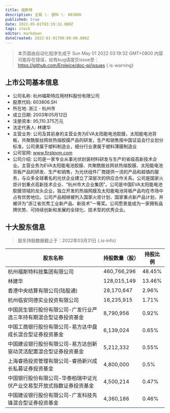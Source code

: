 ```yaml
---
title: 福斯特
description: 主板 \- 塑料 \- 603806
published: true
date: 2022-05-01T03:19:32.000Z
tags: stock
editor: markdown
dateCreated: 2022-01-01T00:00:00.000Z
---
```


> 本页面由自动化程序生成于 Sun May 01 2022 03:19:32 GMT+0800
> 内容可能存在错误，如有bug请提交issue至：https://github.com/Eroleice/doc-pi/issues
{.is-warning}

## 上市公司基本信息
- 公司名称: 杭州福斯特应用材料股份有限公司
- 股票代码: 603806.SH
- 所在地: 浙江 - 杭州市
- 成立日期: 2003年05月12日
- 注册资本: 95,110.375万元
- 法定代表人: 林建华
- 主营业务: 公司及其前身的主营业务为EVA太阳能电池胶膜，太阳能电池背板，共聚酰胺丝网状热熔胶膜产品的研发，生产和销售按中国证监会行业划分标准，公司隶属于塑料制造业，细分行业隶属于塑料薄膜制造业
- 公司官网: www.firstpvm.com
- 公司介绍: 公司是一家专业从事光伏封装材料研发与生产的省级高新技术企业。主营业务为EVA太阳能电池胶膜、共聚酰胺丝网状热熔胶膜、太阳能电池背板产品的研发、生产和销售，为光伏组件厂商提供一流的产品和超值的服务，与众多全球著名的光伏企业建立了深层次的供应合作关系。公司是国家火炬计划重点高新技术企业、“杭州市大企业集团”。公司是中国EVA太阳能电池胶膜领域的龙头企业，独立开发的热熔网膜及太阳能电池背板产品均在市场中占有优势地位。公司产品相继被列入国家火炬计划、国家重点新产品计划，并被评为“浙江省优秀工业新产品、新技术”一等奖。公司愿景是成为一家拥有品牌优势、可持续创新和发展的全球化、技术型的优秀企业。


## 十大股东信息
> 股东持股数据截止于：2022年03月31日
{.is-info}

| 股东名称 | 持股数量（股） | 持股比例 |
| --- | --- | --- |
| 杭州福斯特科技集团有限公司 | 460,766,296 | 48.45% |
| 林建华 | 128,015,149 | 13.46% |
| 香港中央结算有限公司(陆股通) | 28,170,647 | 2.96% |
| 杭州临安同德实业投资有限公司 | 16,235,915 | 1.71% |
| 中国民生银行股份有限公司-广发行业严选三年持有期混合型证券投资基金 | 8,790,956 | 0.92% |
| 中国工商银行股份有限公司-易方达中盘成长混合型证券投资基金 | 6,139,024 | 0.65% |
| 中国建设银行股份有限公司-易方达创新驱动灵活配置混合型证券投资基金 | 5,212,332 | 0.55% |
| 上海睿扬投资管理有限公司-睿扬新兴成长私募证券投资基金 | 4,800,000 | 0.5% |
| 中国银行股份有限公司-华泰柏瑞中证光伏产业交易型开放式指数证券投资基金 | 4,500,214 | 0.47% |
| 中国建设银行股份有限公司-广发科技先锋混合型证券投资基金 | 4,360,186 | 0.46% |




